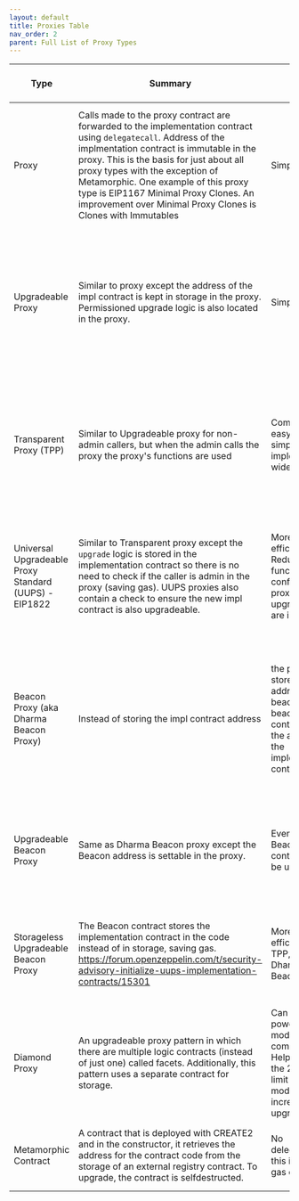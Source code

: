 ```yaml
---
layout: default
title: Proxies Table
nav_order: 2
parent: Full List of Proxy Types
---
```


| Type                                                  | Summary                                                                                                                                                                                                                                                                                                                                                                                        | Pros                                                                                                                      | Cons                                                                                                                                                                             | Gotchas                                                                                                                                                                                       | Who should implement                                                                                                  | Known Vulnerabilities                                                                                                                                                 | Upgradeable?                                                       | Can be made immutable?                                                                                |                                                                                 |
|-------------------------------------------------------|------------------------------------------------------------------------------------------------------------------------------------------------------------------------------------------------------------------------------------------------------------------------------------------------------------------------------------------------------------------------------------------------|---------------------------------------------------------------------------------------------------------------------------|----------------------------------------------------------------------------------------------------------------------------------------------------------------------------------|-----------------------------------------------------------------------------------------------------------------------------------------------------------------------------------------------|-----------------------------------------------------------------------------------------------------------------------|-----------------------------------------------------------------------------------------------------------------------------------------------------------------------|--------------------------------------------------------------------|-------------------------------------------------------------------------------------------------------|---------------------------------------------------------------------------------|
| Proxy                                                 | Calls made to the proxy contract are forwarded to the implementation contract using `delegatecall`.  Address of the implmentation contract is immutable in the proxy. This is the basis for just about all proxy types with the exception of Metamorphic.  One example of this proxy type is EIP1167 Minimal Proxy Clones.  An improvement over Minimal Proxy Clones is Clones with Immutables | Simple                                                                                                                    | Costs gas to do the delegate call                                                                                                                                                |                                                                                                                                                                                               | Shims to avoid deploying many of the same contract                                                                    | can deploy new shims that poijnt to an existing contract.  When there's a 1-1 relationship between proxy and impl contracts.                                          | delegatecall in impl, or selfdestruct in impl                      | No                                                                                                    | Yes, by design.                                                                 |
| Upgradeable Proxy                                     | Similar to proxy except the address of the impl contract is kept in storage in the proxy.  Permissioned upgrade logic is also located in the proxy.                                                                                                                                                                                                                                            | Simple.                                                                                                                   | Extra care is required for the upgrade logic (access control) as it resides in the implementation contract. Costs gas to do the delegate call, Vulnerable to function collisions | storage collisions can be avoided by eip1967 , admin != caller                                                                                                                                | Not widely used anymore.  There are better patterns.                                                                  | Function collision w proxy, storage colliosion, delegatecall in impl, or selfdestruct in impl                                                                         | Yes                                                                | Yes, by admin revoking ownership of the proxy.                                                        |                                                                                 |
| Transparent Proxy (TPP)                               | Similar to Upgradeable proxy for non-admin callers, but when the admin calls the proxy the proxy's functions are used                                                                                                                                                                                                                                                                          | Comparatively easy and simpler to implement; widely used                                                                  | Waste gas on delegatecall and checking storage to see if caller is admin                                                                                                         | storage collisions can be avoided by eip1967 , admin != caller, using a UUPS compliant implementation with a TransparentUpgradeableProxy might allow non-admins to perform upgrade operations | Still used for its simplicity especially when there is a 1:1 relationship between the proxy and impl contracts.       | function collision with proxy, delegatecall in impl, or selfdestruct in impl, storage slot collision w proxy,  uninitialize proxies, gas guzzler                      | Yes                                                                | Yes, by admin revoking ownership of the proxy.                                                        |                                                                                 |
| Universal Upgradeable Proxy Standard (UUPS) - EIP1822 | Similar to Transparent proxy except the `upgrade` logic is stored in the implementation contract so there is no need to check if the caller is admin in the proxy (saving gas). UUPS proxies also contain a check  to ensure the new impl contract is also upgradeable.                                                                                                                        | More gas efficient.  Reduces function conflicts w proxy since upgrade fns are in impl.                                    | Still havve overhead of delegate call                                                                                                                                            | storage collisions can be avoided by eip1967 , admin != caller                                                                                                                                | For a more gas efficient proxy and when there are many different proxy contracts pointing to the same implementation. | delegatecall in impl, or selfdestruct in impl, uninitialized proxy                                                                                                    | Yes                                                                | Yes by admin revoking ownership or by upgrading to an impl contract that does not contain impl logic. |                                                                                 |
| Beacon Proxy (aka Dharma Beacon Proxy)                | Instead of storing the impl contract address                                                                                                                                                                                                                                                                                                                                                   | the proxy stores the address of a beacon.  The beacon contract stores the address of the implementation contract.         | Can upgrade many different proxies pointing to the beacon.                                                                                                                       | Gas overhead of calling Beacon contract and getting the impl contract address from storage, as well as the delegate call                                                                      | storage collisions can be avoided by eip1967 , admin != caller                                                        | When more control is desired with more complex systems of upgradeability.  Sets of proxies can point to one beacon while other types can point to a different beacon. | delegatecall in impl, or selfdestruct in impl, uninitialized proxy | Yes                                                                                                   | Technically yes, but if the goal was immutability then choose a different type. |
| Upgradeable Beacon Proxy                              | Same as Dharma Beacon proxy except the Beacon address is settable in the proxy.                                                                                                                                                                                                                                                                                                                | Even the Beacon contract can be upgraded.                                                                                 | Complex.  Gas guzzler.                                                                                                                                                           | storage collisions can be avoided by eip1967 , admin != caller                                                                                                                                | Even more complex patterns can be used when the beacon address is also upgradable.                                    | delegatecall in impl, or selfdestruct in impl, uninitialized proxy                                                                                                    | Yes                                                                | Technically yes, but if the goal was immutability then choose a different type.                       |                                                                                 |
| Storageless Upgradeable Beacon Proxy                  | The Beacon contract stores the implementation contract in the code instead of in storage, saving gas. https://forum.openzeppelin.com/t/security-advisory-initialize-uups-implementation-contracts/15301                                                                                                                                                                                        | More gas efficient than TPP, UUPS, Dharma Beacon                                                                          | Complexity. Little to no adoption.                                                                                                                                               | The upgrade process involves self-destructing the beacon so there is a 1 block down time for the beacon.  As such a backup beacon is utilized.                                                | This is more of an experiment and there are no known implementations of this in the wild.                             | delegatecall in impl, or selfdestruct in impl, uninitialized proxy                                                                                                    | Yes                                                                | Technically yes, but if the goal was immutability then choose a different type.                       |                                                                                 |
| Diamond Proxy                                         | An upgradeable proxy pattern in which there are multiple logic contracts (instead of just one) called facets. Additionally, this pattern uses a separate contract for storage.                                                                                                                                                                                                                 | Can create powerful, modular combinations. Helps to battle the 24KB size limit via modularity; incremental upgradeability | Compexity.  Slow adoption.                                                                                                                                                       | More complex to implement and maintain; uses new terminologies that can be harder for newcomers to understand; as of this writing, not supported by tools like Etherscan                      | When you need the control and flexibility offered by having multiple logic contracts or separate storage.             | delegatecall in impl, or selfdestruct in impl, uninitialized proxy                                                                                                    | Yes                                                                | Yes                                                                                                   |                                                                                 |
| Metamorphic Contract                                  | A contract that is deployed with CREATE2 and in the constructor, it retrieves the address for the contract code from the storage of an external registry contract.  To upgrade, the contract is selfdestructed.                                                                                                                                                                                | No delegatecall so this is the most gas efficient.                                                                        | Complex, little adoption in the wild.                                                                                                                                            | The selfdestruct opcode may be removed in the future.                                                                                                                                         | Optimizooors, those who like living on the edge.                                                                      | ?                                                                                                                                                                     | Yes                                                                | Yes, by removing self destruct from the upgrade.                                                      |                                                                                 |
